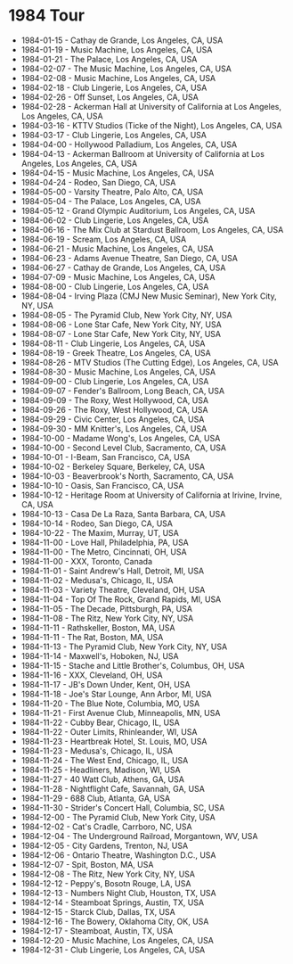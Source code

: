 # 1984 Tour

* 1984-01-15 - Cathay de Grande, Los Angeles, CA, USA
* 1984-01-19 - Music Machine, Los Angeles, CA, USA
* 1984-01-21 - The Palace, Los Angeles, CA, USA
* 1984-02-07 - The Music Machine, Los Angeles, CA, USA
* 1984-02-08 - Music Machine, Los Angeles, CA, USA
* 1984-02-18 - Club Lingerie, Los Angeles, CA, USA
* 1984-02-26 - Off Sunset, Los Angeles, CA, USA
* 1984-02-28 - Ackerman Hall at University of California at Los Angeles, Los Angeles, CA, USA
* 1984-03-16 - KTTV Studios (Ticke of the Night), Los Angeles, CA, USA
* 1984-03-17 - Club Lingerie, Los Angeles, CA, USA
* 1984-04-00 - Hollywood Palladium, Los Angeles, CA, USA
* 1984-04-13 - Ackerman Ballroom at University of California at Los Angeles, Los Angeles, CA, USA
* 1984-04-15 - Music Machine, Los Angeles, CA, USA
* 1984-04-24 - Rodeo, San Diego, CA, USA
* 1984-05-00 - Varsity Theatre, Palo Alto, CA, USA
* 1984-05-04 - The Palace, Los Angeles, CA, USA
* 1984-05-12 - Grand Olympic Auditorium, Los Angeles, CA, USA
* 1984-06-02 - Club Lingerie, Los Angeles, CA, USA
* 1984-06-16 - The Mix Club at Stardust Ballroom, Los Angeles, CA, USA
* 1984-06-19 - Scream, Los Angeles, CA, USA
* 1984-06-21 - Music Machine, Los Angeles, CA, USA
* 1984-06-23 - Adams Avenue Theatre, San Diego, CA, USA
* 1984-06-27 - Cathay de Grande, Los Angeles, CA, USA
* 1984-07-09 - Music Machine, Los Angeles, CA, USA
* 1984-08-00 - Club Lingerie, Los Angeles, CA, USA
* 1984-08-04 - Irving Plaza (CMJ New Music Seminar), New York City, NY, USA
* 1984-08-05 - The Pyramid Club, New York City, NY, USA
* 1984-08-06 - Lone Star Cafe, New York City, NY, USA
* 1984-08-07 - Lone Star Cafe, New York City, NY, USA
* 1984-08-11 - Club Lingerie, Los Angeles, CA, USA
* 1984-08-19 - Greek Theatre, Los Angeles, CA, USA
* 1984-08-26 - MTV Studios (The Cutting Edge), Los Angeles, CA, USA
* 1984-08-30 - Music Machine, Los Angeles, CA, USA
* 1984-09-00 - Club Lingerie, Los Angeles, CA, USA
* 1984-09-07 - Fender's Ballroom, Long Beach, CA, USA
* 1984-09-09 - The Roxy, West Hollywood, CA, USA
* 1984-09-26 - The Roxy, West Hollywood, CA, USA
* 1984-09-29 - Civic Center, Los Angeles, CA, USA
* 1984-09-30 - MM Knitter's, Los Angeles, CA, USA
* 1984-10-00 - Madame Wong's, Los Angeles, CA, USA
* 1984-10-00 - Second Level Club, Sacramento, CA, USA
* 1984-10-01 - I-Beam, San Francisco, CA, USA
* 1984-10-02 - Berkeley Square, Berkeley, CA, USA
* 1984-10-03 - Beaverbrook's North, Sacramento, CA, USA
* 1984-10-10 - Oasis, San Francisco, CA, USA
* 1984-10-12 - Heritage Room at University of California at Irivine, Irvine, CA, USA
* 1984-10-13 - Casa De La Raza, Santa Barbara, CA, USA
* 1984-10-14 - Rodeo, San Diego, CA, USA
* 1984-10-22 - The Maxim, Murray, UT, USA
* 1984-11-00 - Love Hall, Philadelphia, PA, USA
* 1984-11-00 - The Metro, Cincinnati, OH, USA
* 1984-11-00 - XXX, Toronto, Canada
* 1984-11-01 - Saint Andrew's Hall, Detroit, MI, USA
* 1984-11-02 - Medusa's, Chicago, IL, USA
* 1984-11-03 - Variety Theatre, Cleveland, OH, USA
* 1984-11-04 - Top Of The Rock, Grand Rapids, MI, USA
* 1984-11-05 - The Decade, Pittsburgh, PA, USA
* 1984-11-08 - The Ritz, New York City, NY, USA
* 1984-11-11 - Rathskeller, Boston, MA, USA
* 1984-11-11 - The Rat, Boston, MA, USA
* 1984-11-13 - The Pyramid Club, New York City, NY, USA
* 1984-11-14 - Maxwell's, Hoboken, NJ, USA
* 1984-11-15 - Stache and Little Brother's, Columbus, OH, USA
* 1984-11-16 - XXX, Cleveland, OH, USA
* 1984-11-17 - JB's Down Under, Kent, OH, USA
* 1984-11-18 - Joe's Star Lounge, Ann Arbor, MI, USA
* 1984-11-20 - The Blue Note, Columbia, MO, USA
* 1984-11-21 - First Avenue Club, Minneapolis, MN, USA
* 1984-11-22 - Cubby Bear, Chicago, IL, USA
* 1984-11-22 - Outer Limits, Rhinleander, WI, USA
* 1984-11-23 - Heartbreak Hotel, St. Louis, MO, USA
* 1984-11-23 - Medusa's, Chicago, IL, USA
* 1984-11-24 - The West End, Chicago, IL, USA
* 1984-11-25 - Headliners, Madison, WI, USA
* 1984-11-27 - 40 Watt Club, Athens, GA, USA
* 1984-11-28 - Nightflight Cafe, Savannah, GA, USA
* 1984-11-29 - 688 Club, Atlanta, GA, USA
* 1984-11-30 - Strider's Concert Hall, Columbia, SC, USA
* 1984-12-00 - The Pyramid Club, New York City, USA
* 1984-12-02 - Cat's Cradle, Carrboro, NC, USA
* 1984-12-04 - The Underground Railroad, Morgantown, WV, USA
* 1984-12-05 - City Gardens, Trenton, NJ, USA
* 1984-12-06 - Ontario Theatre, Washington D.C., USA
* 1984-12-07 - Spit, Boston, MA, USA
* 1984-12-08 - The Ritz, New York City, NY, USA
* 1984-12-12 - Peppy's, Bosotn Rouge, LA, USA
* 1984-12-13 - Numbers Night Club, Houston, TX, USA
* 1984-12-14 - Steamboat Springs, Austin, TX, USA
* 1984-12-15 - Starck Club, Dallas, TX, USA
* 1984-12-16 - The Bowery, Oklahoma City, OK, USA
* 1984-12-17 - Steamboat, Austin, TX, USA
* 1984-12-20 - Music Machine, Los Angeles, CA, USA
* 1984-12-31 - Club Lingerie, Los Angeles, CA, USA